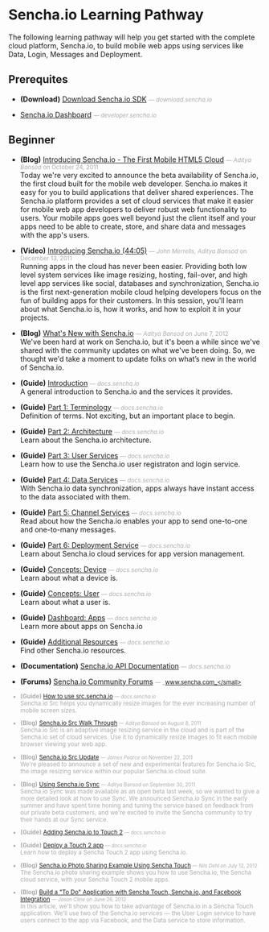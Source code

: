 # Sencha.io Learning Pathway
The following learning pathway will help you get started with the complete cloud platform, Sencha.io, to build mobile web apps using services like Data, Login, Messages and Deployment.


## Prerequites

- **(Download)** [Download Sencha.io SDK](http://download.sencha.io/) <small style='color:#aaa;'>&mdash; _download.sencha.io_</small>  
  
- [Sencha.io Dashboard](http://developer.sencha.io/) <small style='color:#aaa;'>&mdash; _developer.sencha.io_</small>  
  

## Beginner

- **(Blog)** [Introducing Sencha.io - The First Mobile HTML5 Cloud](http://www.sencha.com/blog/introducing-sencha-io-the-first-mobile-html5-cloud/) <small style='color:#aaa;'>&mdash; _Aditya Bansod_ on October 24, 2011</small>  
  Today we're very excited to announce the beta availability of Sencha.io, the first cloud built for the mobile web developer. Sencha.io makes it easy for you to build applications that deliver shared experiences. The Sencha.io platform provides a set of cloud services that make it easier for mobile web app developers to deliver robust web functionality to users. Your mobile apps goes well beyond just the client itself and your apps need to be able to create, store, and share data and messages with the app's users.

- **(Video)** [Introducing Sencha.io (44:05)](http://vimeo.com/33627066) <small style='color:#aaa;'>&mdash; _John Merrells, Aditya Bansod_ on December 13, 2011</small>  
  Running apps in the cloud has never been easier. Providing both low level system services like image resizing, hosting, fail-over, and high level app services like social, databases and synchronization, Sencha.io is the first next-generation mobile cloud helping developers focus on the fun of building apps for their customers. In this session, you'll learn about what Sencha.io is, how it works, and how to exploit it in your projects.

- **(Blog)** [What's New with Sencha.io](http://www.sencha.com/blog/whats-new-with-sencha-io/) <small style='color:#aaa;'>&mdash; _Aditya Bansod_ on June 7, 2012</small>  
  We've been hard at work on Sencha.io, but it's been a while since we've shared with the community updates on what we've been doing. So, we thought we'd take a moment to update folks on what’s new in the world of Sencha.io.

- **(Guide)** [Introduction](http://docs.sencha.io/current/index.html#!/guide/overview_introduction) <small style='color:#aaa;'>&mdash; _docs.sencha.io_</small>  
  A general introduction to Sencha.io and the services it provides.

- **(Guide)** [Part 1: Terminology](http://docs.sencha.io/current/index.html#!/guide/overview_terminology) <small style='color:#aaa;'>&mdash; _docs.sencha.io_</small>  
  Definition of terms. Not exciting, but an important place to begin.

- **(Guide)** [Part 2: Architecture](http://docs.sencha.io/current/index.html#!/guide/overview_architecture) <small style='color:#aaa;'>&mdash; _docs.sencha.io_</small>  
  Learn about the Sencha.io architecture.

- **(Guide)** [Part 3: User Services](http://docs.sencha.io/current/index.html#!/guide/overview_users) <small style='color:#aaa;'>&mdash; _docs.sencha.io_</small>  
  Learn how to use the Sencha.io user registraton and login service.

- **(Guide)** [Part 4: Data Services](http://docs.sencha.io/current/index.html#!/guide/overview_stores) <small style='color:#aaa;'>&mdash; _docs.sencha.io_</small>  
  With Sencha.io data synchronization, apps always have instant access to the data associated with them.

- **(Guide)** [Part 5: Channel Services](http://docs.sencha.io/current/index.html#!/guide/overview_channels) <small style='color:#aaa;'>&mdash; _docs.sencha.io_</small>  
  Read about how the Sencha.io enables your app to send one-to-one and one-to-many messages.

- **(Guide)** [Part 6: Deployment Service](http://docs.sencha.io/current/index.html#!/guide/overview_deployment) <small style='color:#aaa;'>&mdash; _docs.sencha.io_</small>  
  Learn about Sencha.io cloud services for app version management.

- **(Guide)** [Concepts: Device](http://docs.sencha.io/current/index.html#!/guide/concepts_device) <small style='color:#aaa;'>&mdash; _docs.sencha.io_</small>  
  Learn about what a device is.

- **(Guide)** [Concepts: User](http://docs.sencha.io/current/index.html#!/guide/concepts_user) <small style='color:#aaa;'>&mdash; _docs.sencha.io_</small>  
  Learn about what a user is.

- **(Guide)** [Dashboard: Apps](http://docs.sencha.io/current/index.html#!/guide/dashboard_apps) <small style='color:#aaa;'>&mdash; _docs.sencha.io_</small>  
  Learn more about apps on Sencha.io

- **(Guide)** [Additional Resources](http://docs.sencha.io/current/index.html#!/guide/overview_resources) <small style='color:#aaa;'>&mdash; _docs.sencha.io_</small>  
  Find other Sencha.io resources.

- **(Documentation)** [Sencha.io API Documentation](http://docs.sencha.io/current/index.html#!/api) <small style='color:#aaa;'>&mdash; _docs.sencha.io_</small>  
  
- **(Forums)** [Sencha.io Community Forums](http://www.sencha.com/forum/forumdisplay.php?94-Sencha.io-Community-Forums) <small style='color:#aaa;'>&mdash; _www.sencha.com_</small>  
  
- **(Guide)** [How to use src.sencha.io](http://docs.sencha.io/current/index.html#!/guide/src) <small style='color:#aaa;'>&mdash; _docs.sencha.io_</small>  
  Sencha.io Src helps you dynamically resize images for the ever increasing number of mobile screen sizes.

- **(Blog)** [Sencha.io Src Walk Through](http://www.sencha.com/blog/sencha-io-src-walk-through/) <small style='color:#aaa;'>&mdash; _Aditya Bansod_ on August 8, 2011</small>  
  Sencha.io Src is an adaptive image resizing service in the cloud and is part of the Sencha.io set of cloud services. Use it to dynamically resize images to fit each mobile browser viewing your web app.

- **(Blog)** [Sencha.io Src Update](http://www.sencha.com/blog/sencha-io-src-update/) <small style='color:#aaa;'>&mdash; _James Pearce_ on November 22, 2011</small>  
  We're pleased to announce a set of new and experimental features for Sencha.io Src, the image resizing service within our popular Sencha.io cloud suite.

- **(Blog)** [Using Sencha.io Sync](http://www.sencha.com/blog/using-sencha-io-sync/) <small style='color:#aaa;'>&mdash; _Aditya Bansod_ on September 30, 2011</small>  
  Sencha.io Sync was made available as an open beta last week, so we wanted to give a more detailed look at how to use Sync. We announced Sencha.io Sync in the early summer and have spent time honing and tuning the service based on feedback from our private beta customers, and we're excited to invite the Sencha community to try their hands at our Sync service.

- **(Guide)** [Adding Sencha.io to Touch 2](http://docs.sencha.io/current/index.html#!/guide/integration) <small style='color:#aaa;'>&mdash; _docs.sencha.io_</small>  
  
- **(Guide)** [Deploy a Touch 2 app](http://docs.sencha.io/current/index.html#!/guide/deploy_app) <small style='color:#aaa;'>&mdash; _docs.sencha.io_</small>  
  Learn how to deploy a Sencha Touch 2 app using Sencha.io.

- **(Blog)** [Sencha.io Photo Sharing Example Using Sencha Touch](http://www.sencha.com/blog/sencha-io-photo-sharing-example-using-sencha-touch/) <small style='color:#aaa;'>&mdash; _Nils Dehl_ on July 12, 2012</small>  
  The Sencha.io photo sharing example shows you how to use Sencha.io, the Sencha cloud service, with your Sencha Touch 2 mobile apps.

- **(Blog)** [Build a &quot;To Do&quot; Application with Sencha Touch, Sencha.io, and Facebook Integration](http://www.sencha.com/blog/build-a-to-do-application-with-sencha-touch-senchaio-and-facebook/) <small style='color:#aaa;'>&mdash; _Jason Cline_ on June 26, 2012</small>  
  In this article, we'll show you how to take advantage of Sencha.io in a Sencha Touch application. We'll use two of the Sencha.io services — the User Login service to have users connect to the app via Facebook, and the Data service to store information.


